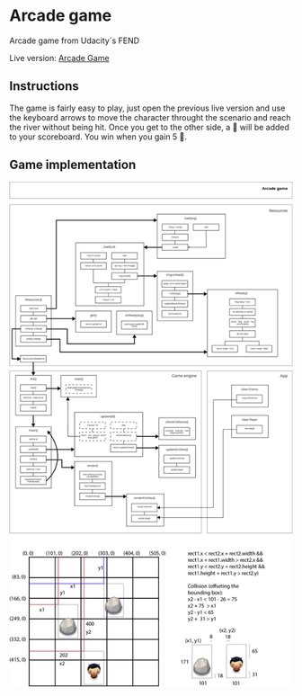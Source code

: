 # Arcade game
Arcade game from Udacity´s FEND

Live version: [Arcade Game](https://niweini.github.io/Arcade-Game/)

## Instructions
The game is fairly easy to play, just open the previous live version and use the keyboard arrows to move the character throught the scenario and reach the river without being hit. Once you get to the other side, a 🖤 will be added to your scoreboard. You win when you gain 5 🖤.

## Game implementation

![alt text](https://github.com/NiWeiNi/Arcade-Game/blob/master/img/Order%20of%20execution.jpg)